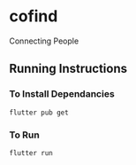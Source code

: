 # cofind

Connecting People 

## Running Instructions 

### To Install Dependancies 
  `flutter pub get`
  
### To Run 
  `flutter run` 
